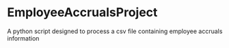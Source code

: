 # EmployeeAccrualsProject
A python script designed to process a csv file containing employee accruals information
